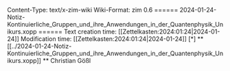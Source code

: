 Content-Type: text/x-zim-wiki
Wiki-Format: zim 0.6
====== 2024-01-24-Notiz-Kontinuierliche_Gruppen_und_ihre_Anwendungen_in_der_Quantenphysik_Unikurs.xopp ======
Text creation time: [[Zettelkasten:2024:01:24|2024-01-24]] Modification time: [[Zettelkasten:2024:01:24|2024-01-24]]
[*] **[[../2024-01-24-Notiz-Kontinuierliche_Gruppen_und_ihre_Anwendungen_in_der_Quantenphysik_Unikurs.xopp]] **
Christian Gößl
